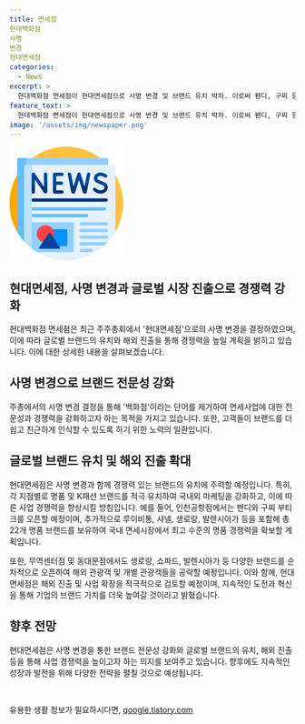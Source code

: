 ```yaml
---
title: 면세점
현대백화점
사명
변경
현대면세점
categories:
  - News
excerpt: >
  현대백화점 면세점이 현대면세점으로 사명 변경 및 브랜드 유치 박차. 이로써 펜디, 구찌 등 명품 브랜드 오픈 예정으로 국내 면세업계 최고 수준 명품 경쟁력 확보. 무역센터점과 동대문점도 K패션 브랜드 입점하여 공략 강화. 해외진출 및 사업확장도 적극 검토할 예정.
feature_text: >
  현대백화점 면세점이 현대면세점으로 사명 변경 및 브랜드 유치 박차. 이로써 펜디, 구찌 등 명품 브랜드 오픈 예정으로 국내 면세업계 최고 수준 명품 경쟁력 확보. 무역센터점과 동대문점도 K패션 브랜드 입점하여 공략 강화. 해외진출 및 사업확장도 적극 검토할 예정.
image: '/assets/img/newspaper.png'
---
```


<p><img src="/assets/img/newspaper.png" alt="kimp 속보" /></p>

<h2>현대면세점, 사명 변경과 글로벌 시장 진출으로 경쟁력 강화</h2>

<p data-ke-size="size16">현대백화점 면세점은 최근 주주총회에서 '현대면세점'으로의 사명 변경을 결정하였으며, 이에 따라 글로벌 브랜드의 유치와 해외 진출을 통해 경쟁력을 높일 계획을 밝히고 있습니다. 이에 대한 상세한 내용을 살펴보겠습니다.</p>

<h2 data-ke-size="size26">사명 변경으로 브랜드 전문성 강화</h2>

<p data-ke-size="size16">주총에서의 사명 변경 결정을 통해 '백화점'이라는 단어를 제거하여 면세사업에 대한 전문성과 경쟁력을 강화하고자 하는 목적을 가지고 있습니다. 또한, 고객들이 브랜드를 더 쉽고 친근하게 인식할 수 있도록 하기 위한 노력의 일환입니다.</p>

<h2 data-ke-size="size26">글로벌 브랜드 유치 및 해외 진출 확대</h2>

<p data-ke-size="size16">현대면세점은 사명 변경과 함께 경쟁력 있는 브랜드의 유치에 주력할 예정입니다. 특히, 각 지점별로 명품 및 K패션 브랜드를 적극 유치하여 국내외 마케팅을 강화하고, 이에 따른 사업 경쟁력을 향상시킬 방침입니다. 예를 들어, 인천공항점에서는 펜디와 구찌 부티크를 오픈할 예정이며, 추가적으로 루이비통, 샤넬, 생로랑, 발렌시아가 등을 포함해 총 22개 명품 브랜드를 보유하여 국내 면세시장에서 최고 수준의 명품 경쟁력을 확보할 계획입니다.</p>

<p data-ke-size="size16">또한, 무역센터점 및 동대문점에서도 생로랑, 쇼파드, 발렌시아가 등 다양한 브랜드를 순차적으로 오픈하여 해외 관광객 및 개별 관광객들을 공략할 예정입니다. 이와 함께, 현대면세점은 해외 진출 및 사업 확장을 적극적으로 검토할 예정이며, 지속적인 도전과 혁신을 통해 기업의 브랜드 가치를 더욱 높여갈 것이라고 밝혔습니다.</p>

<h2 data-ke-size="size26">향후 전망</h2>

<p data-ke-size="size16">현대면세점은 사명 변경을 통한 브랜드 전문성 강화와 글로벌 브랜드의 유치, 해외 진출 등을 통해 사업 경쟁력을 높이고자 하는 의지를 보여주고 있습니다. 향후에도 지속적인 성장과 발전을 위해 다양한 전략을 펼칠 것으로 예상됩니다.</p>

<p data-ke-size="size16">&nbsp;</p>
유용한 생활 정보가 필요하시다면, <a href="https://qoogle.tistory.com" rel="dofollow">qoogle.tistory.com</a>


